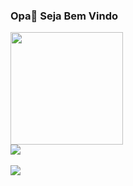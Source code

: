 ### Opa👋 Seja Bem Vindo </br>

<div>
  <a href = "https://github.com/CyberGutz">
  <img height = "180em" src = "https://github-readme-stats.vercel.app/api?username=IsraelAlexsander&include_all_commits=true&count_private=true&show_icons=true&theme=dark&locale=pt-br"/>
</div>

<div>
  <a href = "https://github.com/CyberGutz">
  <img hight = "180em" src = "https://github-readme-stats.vercel.app/api/top-langs/?username=IsraelAlexsander&languagecount=8&theme=dark&locale=pt-br&count_private=true"/>
</div></br>
  
  <div>
    <a href="https://www.linkedin.com/in/israel-alexsander-vilela-de-andrade-b83b16192/" target ="_blank"><img src="https://img.shields.io/badge/LinkedIn-0077B5?style=for-the-badge&logo=linkedin&logoColor=white" target="_blank"></a>
  </div>
